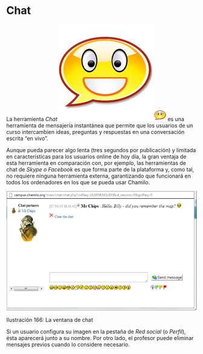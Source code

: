# Chat

La herramienta _Chat_![](../../.gitbook/assets/graphics374%20%282%29.svg)![](../../.gitbook/assets/graphics374%20%284%29.png) es una herramienta de mensajería instantánea que permite que los usuarios de un curso intercambien ideas, preguntas y respuestas en una conversación escrita “en vivo”.

Aunque pueda parecer algo lenta \(tres segundos por publicación\) y limitada en características para los usuarios online de hoy día, la gran ventaja de esta herramienta en comparación con, por ejemplo, las herramientas de chat de _Skype o Facebook_ es que forma parte de la plataforma y, como tal, no requiere ninguna herramienta externa, garantizando que funcionará en todos los ordenadores en los que se pueda usar Chamilo.

![](../../.gitbook/assets/graphics280%20%284%29.png)

Ilustración 166: La ventana de chat

Si un usuario configura su imagen en la pestaña de _Red social_ \(o _Perfil_\), ésta aparecerá junto a su nombre. Por otro lado, el profesor puede eliminar mensajes previos cuando lo considere necesario.

